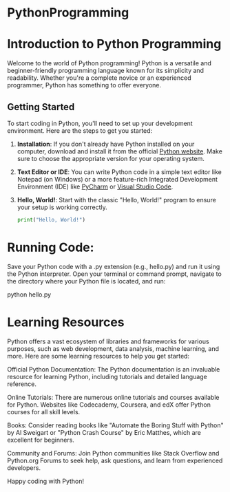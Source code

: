 # PythonProgramming
# Introduction to Python Programming

Welcome to the world of Python programming! Python is a versatile and beginner-friendly programming language known for its simplicity and readability. Whether you're a complete novice or an experienced programmer, Python has something to offer everyone.

## Getting Started

To start coding in Python, you'll need to set up your development environment. Here are the steps to get you started:

1. **Installation**: If you don't already have Python installed on your computer, download and install it from the official [Python website](https://www.python.org/downloads/). Make sure to choose the appropriate version for your operating system.

2. **Text Editor or IDE**: You can write Python code in a simple text editor like Notepad (on Windows) or a more feature-rich Integrated Development Environment (IDE) like [PyCharm](https://www.jetbrains.com/pycharm/) or [Visual Studio Code](https://code.visualstudio.com/).

3. **Hello, World!**: Start with the classic "Hello, World!" program to ensure your setup is working correctly.

   ```python
   print("Hello, World!")
   
# Running Code: 
Save your Python code with a .py extension (e.g., hello.py) and run it using the Python interpreter. Open your terminal or command prompt, navigate to the directory where your Python file is located, and run:

python hello.py 


# Learning Resources
Python offers a vast ecosystem of libraries and frameworks for various purposes, such as web development, data analysis, machine learning, and more. Here are some learning resources to help you get started:

Official Python Documentation: The Python documentation is an invaluable resource for learning Python, including tutorials and detailed language reference.

Online Tutorials: There are numerous online tutorials and courses available for Python. Websites like Codecademy, Coursera, and edX offer Python courses for all skill levels.

Books: Consider reading books like "Automate the Boring Stuff with Python" by Al Sweigart or "Python Crash Course" by Eric Matthes, which are excellent for beginners.

Community and Forums: Join Python communities like Stack Overflow and Python.org Forums to seek help, ask questions, and learn from experienced developers.


Happy coding with Python!
